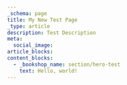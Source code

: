 ```yaml
---
_schema: page
title: My New Test Page
_type: article
description: Test Description
meta:
  social_image:
article_blocks:
content_blocks:
  - _bookshop_name: section/hero-test
    text: Hello, world!
---
```

